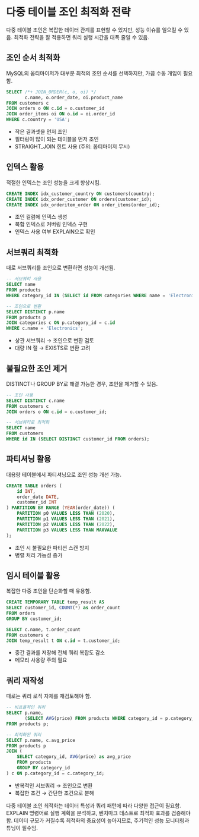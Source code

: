 # 다중 테이블 조인 최적화 전략

다중 테이블 조인은 복잡한 데이터 관계를 표현할 수 있지만, 성능 이슈를 일으킬 수 있음. 최적화 전략을 잘 적용하면 쿼리 실행 시간을 대폭 줄일 수 있음.

## 조인 순서 최적화

MySQL의 옵티마이저가 대부분 최적의 조인 순서를 선택하지만, 가끔 수동 개입이 필요함.

```sql
SELECT /*+ JOIN_ORDER(c, o, oi) */ 
       c.name, o.order_date, oi.product_name
FROM customers c
JOIN orders o ON c.id = o.customer_id
JOIN order_items oi ON o.id = oi.order_id
WHERE c.country = 'USA';
```

- 작은 결과셋을 먼저 조인
- 필터링이 많이 되는 테이블을 먼저 조인
- STRAIGHT_JOIN 힌트 사용 (주의: 옵티마이저 무시)

## 인덱스 활용

적절한 인덱스는 조인 성능을 크게 향상시킴.

```sql
CREATE INDEX idx_customer_country ON customers(country);
CREATE INDEX idx_order_customer ON orders(customer_id);
CREATE INDEX idx_orderitem_order ON order_items(order_id);
```

- 조인 컬럼에 인덱스 생성
- 복합 인덱스로 커버링 인덱스 구현
- 인덱스 사용 여부 EXPLAIN으로 확인

## 서브쿼리 최적화

때로 서브쿼리를 조인으로 변환하면 성능이 개선됨.

```sql
-- 서브쿼리 사용
SELECT name
FROM products
WHERE category_id IN (SELECT id FROM categories WHERE name = 'Electronics');

-- 조인으로 변환
SELECT DISTINCT p.name
FROM products p
JOIN categories c ON p.category_id = c.id
WHERE c.name = 'Electronics';
```

- 상관 서브쿼리 → 조인으로 변환 검토
- 대량 IN 절 → EXISTS로 변환 고려

## 불필요한 조인 제거

DISTINCT나 GROUP BY로 해결 가능한 경우, 조인을 제거할 수 있음.

```sql
-- 조인 사용
SELECT DISTINCT c.name
FROM customers c
JOIN orders o ON c.id = o.customer_id;

-- 서브쿼리로 최적화
SELECT name
FROM customers
WHERE id IN (SELECT DISTINCT customer_id FROM orders);
```

## 파티셔닝 활용

대용량 테이블에서 파티셔닝으로 조인 성능 개선 가능.

```sql
CREATE TABLE orders (
    id INT,
    order_date DATE,
    customer_id INT
) PARTITION BY RANGE (YEAR(order_date)) (
    PARTITION p0 VALUES LESS THAN (2020),
    PARTITION p1 VALUES LESS THAN (2021),
    PARTITION p2 VALUES LESS THAN (2022),
    PARTITION p3 VALUES LESS THAN MAXVALUE
);
```

- 조인 시 불필요한 파티션 스캔 방지
- 병렬 처리 가능성 증가

## 임시 테이블 활용

복잡한 다중 조인을 단순화할 때 유용함.

```sql
CREATE TEMPORARY TABLE temp_result AS
SELECT customer_id, COUNT(*) as order_count
FROM orders
GROUP BY customer_id;

SELECT c.name, t.order_count
FROM customers c
JOIN temp_result t ON c.id = t.customer_id;
```

- 중간 결과를 저장해 전체 쿼리 복잡도 감소
- 메모리 사용량 주의 필요

## 쿼리 재작성

때로는 쿼리 로직 자체를 재검토해야 함.

```sql
-- 비효율적인 쿼리
SELECT p.name, 
       (SELECT AVG(price) FROM products WHERE category_id = p.category_id) as avg_price
FROM products p;

-- 최적화된 쿼리
SELECT p.name, c.avg_price
FROM products p
JOIN (
    SELECT category_id, AVG(price) as avg_price
    FROM products
    GROUP BY category_id
) c ON p.category_id = c.category_id;
```

- 반복적인 서브쿼리 → 조인으로 변환
- 복잡한 조건 → 간단한 조건으로 분해

다중 테이블 조인 최적화는 데이터 특성과 쿼리 패턴에 따라 다양한 접근이 필요함. EXPLAIN 명령어로 실행 계획을 분석하고, 벤치마크 테스트로 최적화 효과를 검증해야 함. 데이터 규모가 커질수록 최적화의 중요성이 높아지므로, 주기적인 성능 모니터링과 튜닝이 필수임.
